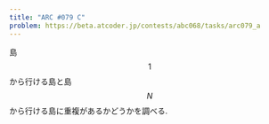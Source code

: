 ```yaml
---
title: "ARC #079 C"
problem: https://beta.atcoder.jp/contests/abc068/tasks/arc079_a
---
```

島 $$ 1 $$ から行ける島と島 $$ N $$ から行ける島に重複があるかどうかを調べる.

